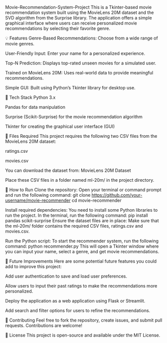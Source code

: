 Movie-Recommendation-System-Project
This is a Tkinter-based movie recommendation system built using the MovieLens 20M dataset and the SVD algorithm from the Surprise library. The application offers a simple graphical interface where users can receive personalized movie recommendations by selecting their favorite genre.

💡 Features
Genre-Based Recommendations: Choose from a wide range of movie genres.

User-Friendly Input: Enter your name for a personalized experience.

Top-N Prediction: Displays top-rated unseen movies for a simulated user.

Trained on MovieLens 20M: Uses real-world data to provide meaningful recommendations.

Simple GUI: Built using Python’s Tkinter library for desktop use.

🧪 Tech Stack
Python 3.x

Pandas for data manipulation

Surprise (Scikit-Surprise) for the movie recommendation algorithm

Tkinter for creating the graphical user interface (GUI)

📁 Files Required
This project requires the following two CSV files from the MovieLens 20M dataset:

ratings.csv

movies.csv

You can download the dataset from: MovieLens 20M Dataset

Place these CSV files in a folder named ml-20m/ in the project directory.

🚀 How to Run
Clone the repository:
Open your terminal or command prompt and run the following command:
git clone https://github.com/your-username/movie-recommender
cd movie-recommender

Install required dependencies:
You need to install some Python libraries to run the project. In the terminal, run the following command:
pip install pandas scikit-surprise
Ensure the dataset files are in place:
Make sure that the ml-20m/ folder contains the required CSV files, ratings.csv and movies.csv.

Run the Python script:
To start the recommender system, run the following command:
python recommender.py
This will open a Tkinter window where you can input your name, select a genre, and get movie recommendations.

📌 Future Improvements
Here are some potential future features you could add to improve this project:

Add user authentication to save and load user preferences.

Allow users to input their past ratings to make the recommendations more personalized.

Deploy the application as a web application using Flask or Streamlit.

Add search and filter options for users to refine the recommendations.

💬 Contributing
Feel free to fork the repository, create issues, and submit pull requests. Contributions are welcome!

👀 License
This project is open-source and available under the MIT License.

